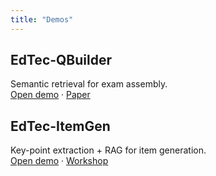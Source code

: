 ```yaml
---
title: "Demos"
---
```


## EdTec-QBuilder
Semantic retrieval for exam assembly.  
[Open demo](https://example.com/qbuilder) · [Paper](https://aclanthology.org/2024.naacl-demo.3/)

## EdTec-ItemGen
Key-point extraction + RAG for item generation.  
[Open demo](https://example.com/itemgen) · [Workshop](https://aclanthology.org/2025.knowllm-1.2/)
